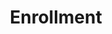---
layout: post
title: Enrollment
description: Tuition and Policies
image: assets/images/prek05.jpg
nav-menu: true
order: 3

summary:
    |
    <p>
    EWEB CDC maintains a wait list and enrolls new children on a rolling basis. Priority is given to families with a child currently enrolled in the center, and then we open it up for community members. We have an extensive waiting list, especially for the younger ages. If you are interested in joining our community, please let us know and we'd be happy to set up a tour. 
    </p>
    <h4>WE ARE CURRENTLY ENROLLING IN OUR PRESCHOOL AND PRE-K CLASSROOMS!</h4>

sections:
    - title: Center Tours
      content:
        |
        Parents interested in getting on our waitlist should call the center to set up a tour and to meet with the Director. Tours are typically scheduled for 9:00am to give you the best "snapshot" of our program. If that time doesn't work for you, please let us know and we would be happy to arrange a tour at a time that best meets your needs.

    - title: Wait List Procedures
      content:
        |
        <p>
        If you would like to add your child's name to the wait list following your tour, you will be required to pay a one-time, non-refundable fee of $50. We can accept a check made out to EWEB CDC or cash in exact change.﻿
        </p>
        <p>
        You will remain on the wait list until you are offered a spot in the program, or until you let us know that you would like to be removed.
        </p>
        <p>
        When a spot becomes available for a particular classroom, we begin contacting the names on our waiting list. Calls are first made to EWEB employees, then to parents with a child currently enrolled. We then contact families in order of the date the wait list application was completed and the fee was received. Families with a child on the wait list are given 24 hours to accept or turn down the spot offered. If you defer, your name will remain on the wait list.
        </p>
        <p>
        If your child "ages out" of a classroom while on the wait list, we will move his or her name to the next classroom's list.
        </p>
        <p>
        Families on the wait list are welcome to call at any time to check their child's progress towards enrollment.
        </p>

    - title: 2018 Tuition Rate Schedule
      downloads:
      - url: assets/docs/2018_Tuition.pdf
        text: 2018 Tuition Rates
      content: ""
---